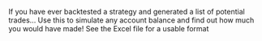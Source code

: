 If you have ever backtested a strategy and generated a list of potential trades... Use this to simulate any account balance and find out how much you would have made!
See the Excel file for a usable format


